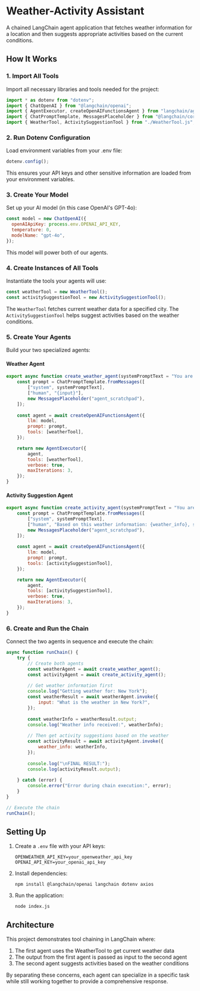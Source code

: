 # Weather-Activity Assistant

A chained LangChain agent application that fetches weather information for a location and then suggests appropriate activities based on the current conditions.

## How It Works

### 1. Import All Tools

Import all necessary libraries and tools needed for the project:

```javascript
import * as dotenv from "dotenv";
import { ChatOpenAI } from "@langchain/openai";
import { AgentExecutor, createOpenAIFunctionsAgent } from "langchain/agents";
import { ChatPromptTemplate, MessagesPlaceholder } from "@langchain/core/prompts";
import { WeatherTool, ActivitySuggestionTool } from "./WeatherTool.js";
```

### 2. Run Dotenv Configuration

Load environment variables from your .env file:

```javascript
dotenv.config();
```

This ensures your API keys and other sensitive information are loaded from your environment variables.

### 3. Create Your Model

Set up your AI model (in this case OpenAI's GPT-4o):

```javascript
const model = new ChatOpenAI({
  openAIApiKey: process.env.OPENAI_API_KEY,
  temperature: 0,
  modelName: "gpt-4o",
});
```

This model will power both of our agents.

### 4. Create Instances of All Tools

Instantiate the tools your agents will use:

```javascript
const weatherTool = new WeatherTool();
const activitySuggestionTool = new ActivitySuggestionTool();
```

The `WeatherTool` fetches current weather data for a specified city.
The `ActivitySuggestionTool` helps suggest activities based on the weather conditions.

### 5. Create Your Agents

Build your two specialized agents:

#### Weather Agent
```javascript
export async function create_weather_agent(systemPromptText = "You are a helpful assistant that provides weather information.") {
    const prompt = ChatPromptTemplate.fromMessages([
        ["system", systemPromptText],
        ["human", "{input}"],
        new MessagesPlaceholder("agent_scratchpad"),
    ]);
    
    const agent = await createOpenAIFunctionsAgent({
        llm: model,
        prompt: prompt,
        tools: [weatherTool],
    });

    return new AgentExecutor({
        agent,
        tools: [weatherTool],
        verbose: true,
        maxIterations: 3,
    });
}
```

#### Activity Suggestion Agent
```javascript
export async function create_activity_agent(systemPromptText = "You are a helpful assistant that suggests activities based on weather conditions.") {
    const prompt = ChatPromptTemplate.fromMessages([
        ["system", systemPromptText],
        ["human", "Based on this weather information: {weather_info}, suggest some appropriate activities."],
        new MessagesPlaceholder("agent_scratchpad"),
    ]);
    
    const agent = await createOpenAIFunctionsAgent({
        llm: model,
        prompt: prompt,
        tools: [activitySuggestionTool],
    });

    return new AgentExecutor({
        agent,
        tools: [activitySuggestionTool],
        verbose: true,
        maxIterations: 3,
    });
}
```

### 6. Create and Run the Chain

Connect the two agents in sequence and execute the chain:

```javascript
async function runChain() {
    try {
        // Create both agents
        const weatherAgent = await create_weather_agent();
        const activityAgent = await create_activity_agent();
        
        // Get weather information first
        console.log("Getting weather for: New York");
        const weatherResult = await weatherAgent.invoke({
            input: "What is the weather in New York?",
        });
        
        const weatherInfo = weatherResult.output;
        console.log("Weather info received:", weatherInfo);
        
        // Then get activity suggestions based on the weather
        const activityResult = await activityAgent.invoke({
            weather_info: weatherInfo,
        });
        
        console.log("\nFINAL RESULT:");
        console.log(activityResult.output);
        
    } catch (error) {
        console.error("Error during chain execution:", error);
    }
}

// Execute the chain
runChain();
```

## Setting Up

1. Create a `.env` file with your API keys:
   ```
   OPENWEATHER_API_KEY=your_openweather_api_key
   OPENAI_API_KEY=your_openai_api_key
   ```

2. Install dependencies:
   ```
   npm install @langchain/openai langchain dotenv axios
   ```

3. Run the application:
   ```
   node index.js
   ```

## Architecture

This project demonstrates tool chaining in LangChain where:
1. The first agent uses the WeatherTool to get current weather data
2. The output from the first agent is passed as input to the second agent
3. The second agent suggests activities based on the weather conditions

By separating these concerns, each agent can specialize in a specific task while still working together to provide a comprehensive response.